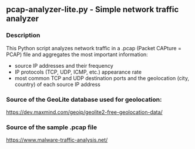 ## pcap-analyzer-lite.py - Simple network traffic analyzer

### Description

This Python script analyzes network traffic in a .pcap (Packet CAPture = PCAP) file and aggregates the most important information:

 - source IP addresses and their frequency
 - IP protocols (TCP, UDP, ICMP, etc.) appearance rate
 - most common TCP and UDP destination ports and the geolocation (city, country) of each source IP address

### Source of the GeoLite database used for geolocation:

https://dev.maxmind.com/geoip/geolite2-free-geolocation-data/

### Source of the sample .pcap file

https://www.malware-traffic-analysis.net/
